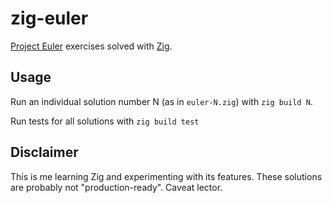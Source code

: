 # zig-euler

[Project Euler](https://projecteuler.net/) exercises solved with [Zig](https://ziglang.org/).

## Usage

Run an individual solution number N (as in `euler-N.zig`) with `zig build N`.

Run tests for all solutions with `zig build test`

## Disclaimer

This is me learning Zig and experimenting with its features. These solutions are probably
not "production-ready". Caveat lector.
